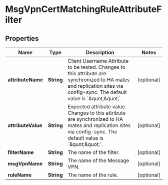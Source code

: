 

# MsgVpnCertMatchingRuleAttributeFilter


## Properties

| Name | Type | Description | Notes |
|------------ | ------------- | ------------- | -------------|
|**attributeName** | **String** | Client Username Attribute to be tested. Changes to this attribute are synchronized to HA mates and replication sites via config-sync. The default value is &#x60;\&quot;\&quot;&#x60;. |  [optional] |
|**attributeValue** | **String** | Expected attribute value. Changes to this attribute are synchronized to HA mates and replication sites via config-sync. The default value is &#x60;\&quot;\&quot;&#x60;. |  [optional] |
|**filterName** | **String** | The name of the filter. |  [optional] |
|**msgVpnName** | **String** | The name of the Message VPN. |  [optional] |
|**ruleName** | **String** | The name of the rule. |  [optional] |



